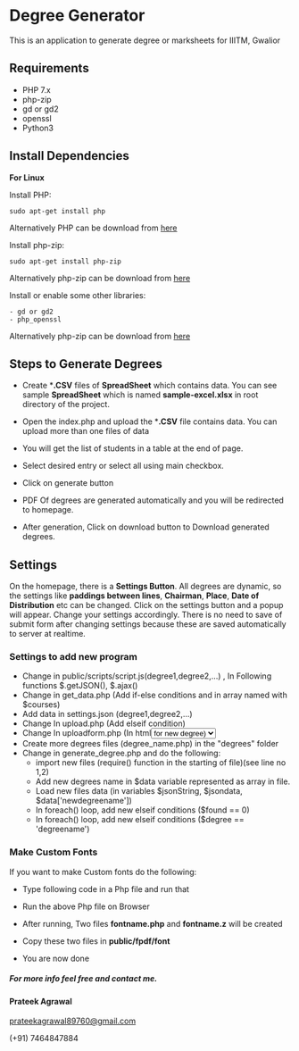 # Degree Generator
This is an application to generate degree or marksheets for IIITM, Gwalior

**Requirements**
-
- PHP 7.x
- php-zip
- gd or gd2
- openssl
- Python3

**Install Dependencies**
-
**For Linux**

Install PHP:

    sudo apt-get install php

Alternatively PHP can be download from [here](http://php.net/downloads.php)

Install php-zip:

    sudo apt-get install php-zip

Alternatively php-zip can be download from [here](https://pecl.php.net/package/zip)

Install or enable some other libraries:

    - gd or gd2
    - php_openssl

Alternatively php-zip can be download from [here](https://pecl.php.net/package/zip)

**Steps to Generate Degrees**
-
- Create ***.CSV** files of **SpreadSheet** which contains data. You can see sample **SpreadSheet** which is named **sample-excel.xlsx** in root directory of the project.

- Open the index.php and upload the ***.CSV** file contains data. You can upload more than one files of data

- You will get the list of students in a table at the end of page.

- Select desired entry or select all using main checkbox.

- Click on generate button

- PDF Of degrees are generated automatically and you will be redirected to homepage.

- After generation, Click on download button to Download generated degrees.   

**Settings**
-

On the homepage, there is a **Settings Button**. All degrees are dynamic, so the settings like **paddings between lines**, **Chairman**, **Place**, **Date of Distribution** etc can be changed.
Click on the settings button and a popup will appear. Change your settings accordingly. There is no need to save of submit form after changing settings because these are saved automatically to server at realtime.


### Settings to add new program


- Change in public/scripts/script.js(degree1,degree2,...) , In Following functions $.getJSON(), $.ajax()
- Change in get_data.php (Add if-else conditions and in array named with $courses)
- Add data in settings.json (degree1,degree2,...)
- Change In upload.php (Add elseif condition)
- Change In uploadform.php (In html<select> tag which has id="upload-degree", add new <option> for new degree)
- Create more degrees files (degree_name.php) in the "degrees" folder
- Change in generate_degree.php and do the following:
  - import new files (require() function in the starting of file)(see line no 1,2)
  - Add new degrees name in $data variable represented as array in file.
  - Load new files data (in variables $jsonString, $jsondata, $data['newdegreename'])
  - In foreach() loop, add new elseif conditions ($found == 0)
  - In foreach() loop, add new elseif conditions ($degree == 'degreename')


### Make Custom Fonts


If you want to make Custom fonts do the following:


- Type following code in a Php file and run that


    <?php
        pathToProject = 'give_path_to_project'; //give project path
        pathToFontFile = 'give_path_to_font_file';  //give font file location
        require(pathToProject.'/public/fpdf/makefont/makefont.php');
        MakeFont(pathToFontFile);
    ?>


- Run the above Php file on Browser
- After running, Two files **fontname.php** and **fontname.z** will be created
- Copy these two files in **public/fpdf/font**
- You are now done


##### For more info feel free and contact me.

#### Prateek Agrawal

prateekagrawal89760@gmail.com

(+91) 7464847884

